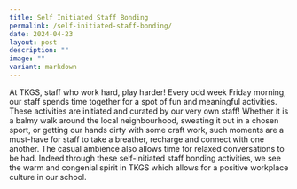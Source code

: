 ```yaml
---
title: Self Initiated Staff Bonding
permalink: /self-initiated-staff-bonding/
date: 2024-04-23
layout: post
description: ""
image: ""
variant: markdown
---
```

At TKGS, staff who work hard, play harder! Every odd week Friday morning,  our staff spends time together for a spot of fun and meaningful activities. These activities are initiated and curated by our very own staff!
Whether it is a balmy walk around the local neighbourhood, sweating it out in a chosen sport, or getting our hands dirty with some craft work, such moments are a must-have for staff to take a breather, recharge and connect with one another.
The casual ambience also allows time for relaxed conversations to be had. Indeed through these self-initiated staff bonding activities, we see the warm and congenial spirit in TKGS which allows for a positive workplace culture in our school.  
